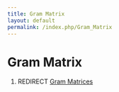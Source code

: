 ```yaml
---
title: Gram Matrix
layout: default
permalink: /index.php/Gram_Matrix
---
```


# Gram Matrix

1. REDIRECT [Gram Matrices](Gram_Matrices)